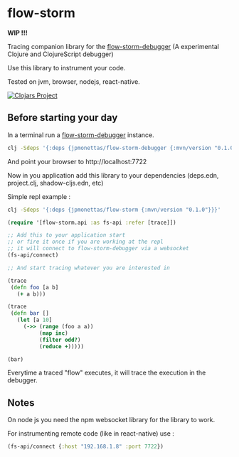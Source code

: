# flow-storm

**WIP !!!**

Tracing companion library for the [flow-storm-debugger](https://github.com/jpmonettas/flow-storm-debugger) (A experimental Clojure and ClojureScript debugger)

Use this library to instrument your code.

Tested on jvm, browser, nodejs, react-native.

[![Clojars Project](https://img.shields.io/clojars/v/jpmonettas/flow-storm.svg)](https://clojars.org/jpmonettas/flow-storm)

## Before starting your day

In a terminal run a [flow-storm-debugger](https://github.com/jpmonettas/flow-storm-debugger) instance.

```bash
clj -Sdeps '{:deps {jpmonettas/flow-storm-debugger {:mvn/version "0.1.0"}}}' -m flow-storm-debugger.server
```
And point your browser to http://localhost:7722

Now in you application add this library to your dependencies (deps.edn, project.clj, shadow-cljs.edn, etc)

Simple repl example :

```bash
clj -Sdeps '{:deps {jpmonettas/flow-storm {:mvn/version "0.1.0"}}}'
```

```clojure
(require '[flow-storm.api :as fs-api :refer [trace]])

;; Add this to your application start
;; or fire it once if you are working at the repl
;; it will connect to flow-storm-debugger via a websocket
(fs-api/connect)

;; And start tracing whatever you are interested in

(trace
 (defn foo [a b]
   (+ a b)))

(trace
 (defn bar []
   (let [a 10]
     (->> (range (foo a a))
          (map inc)
          (filter odd?)
          (reduce +)))))

(bar)
```

Everytime a traced "flow" executes, it will trace the execution in the debugger.

## Notes

On node js you need the npm websocket library for the library to work.

For instrumenting remote code (like in react-native) use :

```clojure
(fs-api/connect {:host "192.168.1.8" :port 7722})
```

